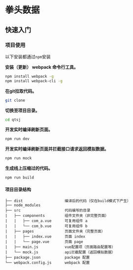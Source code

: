 # 拳头数据

## 快速入门

### 项目使用

以下安装都通过`npm`安装

**安装（更新） webpack 命令行工具。**

```bash
npm install webpack -g
npm install webpack-cli -g
```

**在git拉取代码。**

```bash
git clone 
```

**切换至项目目录。**

```bash
cd qtsj
```

**开发实时编译刷新页面。**

```bash
npm run dev
```

**开发实时编译刷新页面并拦截接口请求返回模拟数据。**

```bash
npm run mock
```

**生成线上压缩过的代码。**

```bash
npm run build
```

#### 项目目录结构
```
├── dist                   编译后的代码（仅在build模式下产生）
├── node_modules           
├── src                    代码编写的目录
|   ├── components         组件文件夹（非完整页面）
|   |   ├── com_a.vue      可复用组件 a
|   |   └── com_b.vue      可复用组件 b
|   ├── pages              页面文件夹（完整页面）
|   |   ├── index.vue      页面 index
|   |   └── page.vue       页面 page
|   ├── main.js            vue配置项（页面路由配置等）
|   └── mock.js            api拦截配置（返回模拟数据）
├── package.json           package 配置
└── webpack.config.js      webpack 配置
```
